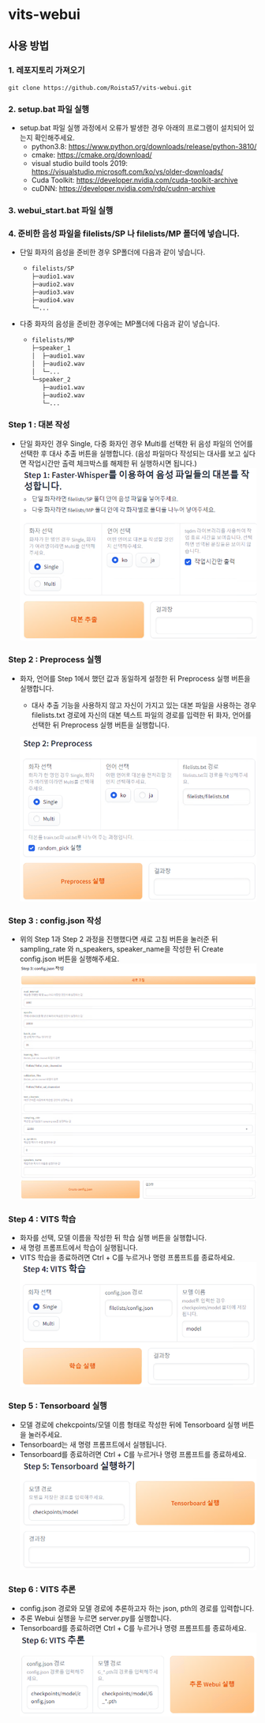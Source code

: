 # vits-webui
## 사용 방법
### 1. 레포지토리 가져오기
```
git clone https://github.com/Roista57/vits-webui.git
```

### 2. setup.bat 파일 실행
- setup.bat 파일 실행 과정에서 오류가 발생한 경우 아래의 프로그램이 설치되어 있는지 확인해주세요.  
  - python3.8: https://www.python.org/downloads/release/python-3810/
  - cmake: https://cmake.org/download/  
  - visual studio build tools 2019: https://visualstudio.microsoft.com/ko/vs/older-downloads/  
  - Cuda Toolkit: https://developer.nvidia.com/cuda-toolkit-archive  
  - cuDNN: https://developer.nvidia.com/rdp/cudnn-archive  

### 3. webui_start.bat 파일 실행
### 4. 준비한 음성 파일을 filelists/SP 나 filelists/MP 폴더에 넣습니다.
- 단일 화자의 음성을 준비한 경우 SP폴더에 다음과 같이 넣습니다.
  - ```commandline
    filelists/SP
    ├─audio1.wav
    ├─audio2.wav
    ├─audio3.wav
    ├─audio4.wav
    └─...
    ```
- 다중 화자의 음성을 준비한 경우에는 MP폴더에 다음과 같이 넣습니다.
  - ```commandline
    filelists/MP
    ├─speaker_1
    │  ├─audio1.wav
    │  ├─audio2.wav
    │  └─...
    └─speaker_2
       ├─audio1.wav
       ├─audio2.wav
       └─...
      ```
### Step 1 : 대본 작성
- 단일 화자인 경우 Single, 다중 화자인 경우 Multi를 선택한 뒤 음성 파일의 언어를 선택한 후 대사 추출 버튼을 실행합니다. (음성 파일마다 작성되는 대사를 보고 싶다면 작업시간만 출력 체크박스를 해제한 뒤 실행하시면 됩니다.)
![img.png](readmeImage/step1.png)

### Step 2 : Preprocess 실행
- 화자, 언어를 Step 1에서 했던 값과 동일하게 설정한 뒤 Preprocess 실행 버튼을 실행합니다.
   - 대사 추출 기능을 사용하지 않고 자신이 가지고 있는 대본 파일을 사용하는 경우 filelists.txt 경로에 자신의 대본 텍스트 파일의 경로를 입력한 뒤 화자, 언어를 선택한 뒤 Preprocess 실행 버튼을 실행합니다.

  ![img.png](readmeImage/step2.png)

### Step 3 : config.json 작성
- 위의 Step 1과 Step 2 과정을 진행했다면 새로 고침 버튼을 눌러준 뒤 sampling_rate 와 n_speakers, speaker_name을 작성한 뒤 Create config.json 버튼을 실행해주세요.
![img.png](readmeImage/step3.png)

### Step 4 : VITS 학습
- 화자를 선택, 모델 이름을 작성한 뒤 학습 실행 버튼을 실행합니다.
- 새 명령 프롬프트에서 학습이 실행됩니다.
- VITS 학습을 종료하려면 Ctrl + C를 누르거나 명령 프롬프트를 종료하세요.
![img.png](readmeImage/step4.png)

### Step 5 : Tensorboard 실행
- 모델 경로에 chekcpoints/모델 이름 형태로 작성한 뒤에 Tensorboard 실행 버튼을 눌러주세요.
- Tensorboard는 새 명령 프롬프트에서 실행됩니다.
- Tensorboard를 종료하려면  Ctrl + C를 누르거나 명령 프롬프트를 종료하세요.
![img.png](readmeImage/step5.png)

### Step 6 : VITS 추론
- config.json 경로와 모델 경로에 추론하고자 하는 json, pth의 경로를 입력합니다.
- 추론 Webui 실행을 누르면 server.py를 실행합니다.
- Tensorboard를 종료하려면  Ctrl + C를 누르거나 명령 프롬프트를 종료하세요.
![img.png](readmeImage/step6.png)